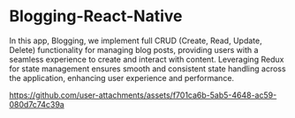 # Blogging-React-Native
In this app, Blogging, we implement full CRUD (Create, Read, Update, Delete) functionality for managing blog posts, providing users with a seamless experience to create and interact with content. Leveraging Redux for state management ensures smooth and consistent state handling across the application, enhancing user experience and performance.


https://github.com/user-attachments/assets/f701ca6b-5ab5-4648-ac59-080d7c74c39a

